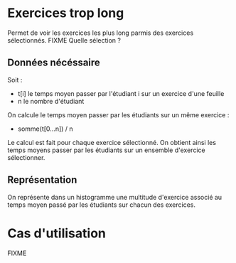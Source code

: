 # Exercices trop long

Permet de voir les exercices les plus long parmis des exercices sélectionnés.
FIXME Quelle sélection ?

## Données nécéssaire

Soit :
* t[i] le temps moyen passer par l'étudiant i sur un exercice d'une feuille
* n le nombre d'étudiant

On calcule le temps moyen passer par les étudiants sur un même exercice :
* somme(t[0...n]) / n


Le calcul est fait pour chaque exercice sélectionné. On obtient ainsi les temps moyens passer par les étudiants sur un ensemble d'exercice sélectionner.

## Représentation

On représente dans un histogramme une multitude d'exercice associé au temps moyen passé par les étudiants sur chacun des exercices.


# Cas d'utilisation 

FIXME 





